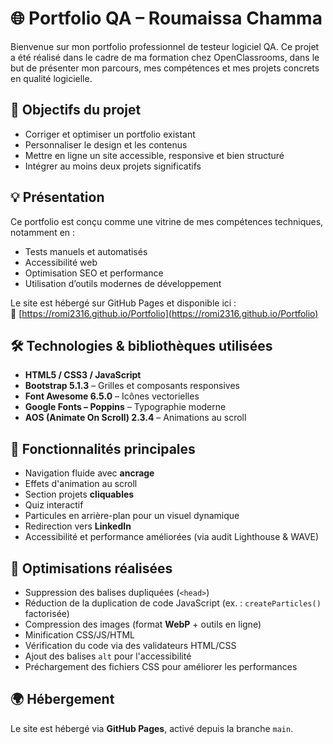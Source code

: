 # 🌐 Portfolio QA – Roumaissa Chamma

Bienvenue sur mon portfolio professionnel de testeur logiciel QA. Ce projet a été réalisé dans le cadre de ma formation chez OpenClassrooms, dans le but de présenter mon parcours, mes compétences et mes projets concrets en qualité logicielle.

## 🎯 Objectifs du projet

- Corriger et optimiser un portfolio existant
- Personnaliser le design et les contenus
- Mettre en ligne un site accessible, responsive et bien structuré
- Intégrer au moins deux projets significatifs

## 💡 Présentation

Ce portfolio est conçu comme une vitrine de mes compétences techniques, notamment en :

- Tests manuels et automatisés
- Accessibilité web
- Optimisation SEO et performance
- Utilisation d’outils modernes de développement

Le site est hébergé sur GitHub Pages et disponible ici :  
🔗 [https://romi2316.github.io/Portfolio](https://romi2316.github.io/Portfolio)

## 🛠️ Technologies & bibliothèques utilisées

- **HTML5 / CSS3 / JavaScript**
- **Bootstrap 5.1.3** – Grilles et composants responsives
- **Font Awesome 6.5.0** – Icônes vectorielles
- **Google Fonts – Poppins** – Typographie moderne
- **AOS (Animate On Scroll) 2.3.4** – Animations au scroll

## 🚀 Fonctionnalités principales

- Navigation fluide avec **ancrage**
- Effets d'animation au scroll
- Section projets **cliquables**
- Quiz interactif
- Particules en arrière-plan pour un visuel dynamique
- Redirection vers **LinkedIn**
- Accessibilité et performance améliorées (via audit Lighthouse & WAVE)

## 🧠 Optimisations réalisées

- Suppression des balises dupliquées (`<head>`)
- Réduction de la duplication de code JavaScript (ex. : `createParticles()` factorisée)
- Compression des images (format **WebP** + outils en ligne)
- Minification CSS/JS/HTML
- Vérification du code via des validateurs HTML/CSS
- Ajout des balises `alt` pour l'accessibilité
- Préchargement des fichiers CSS pour améliorer les performances

## 🌍 Hébergement

Le site est hébergé via **GitHub Pages**, activé depuis la branche `main`.
